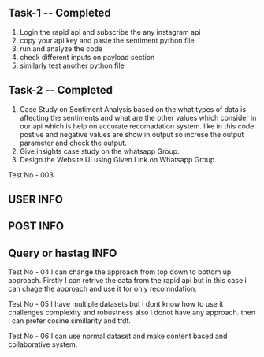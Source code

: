 ## Task-1 -- Completed

1.  Login the rapid api and subscribe the any instagram api 
2.  copy your api key and paste the sentiment python file
3.  run and analyze the code 
4.  check different inputs on payload section
5.  similarly test another python file
 
## Task-2 -- Completed

1. Case Study on Sentiment Analysis based on the what types of data is affecting the sentiments and what are the other values which consider in our api which is help on accurate recomadation system. like in this code postive and negative values are show in output so increse the output parameter and check the output.
2. Give insights case study on the whatsapp Group.
3. Design the Website UI using Given Link on Whatsapp Group.

Test No - 003
<!-- Dataset Atributes -->
## USER INFO
<!-- {
    "username": "mrbeast",
    "full_name": "MrBeast",
    "follower_count": 49651683,
    "biography": "Go to your local Walmart...",
    "external_url": "http://feastables.com"
} -->

## POST INFO
<!-- {
  "id": "3248320768872187912_25025320",
  "media_type": 2,
  "display_url": "https://example.com/image.jpg",
  "caption": {
    "text": "Pat, pat, pat. On todays #WeeklyFluff meet @crumpet_the_puddin...",
    "hashtags": ["#WeeklyFluff"],
    "mentions": ["@crumpet_the_puddin"]
  },
  "owner": {
    "username": "instagram",
    "id": "25025320",
    "profile_pic_url": "https://example.com/profile.jpg"
  },
  "metrics": {
    "like_count": 293914,
    "comment_count": 7726,
    "view_count": 5875545
  },
  "has_audio": true,
  "image_versions": {
    "items": [
      {
        "url": "https://example.com/image1.jpg",
        "height": 1333,
        "width": 750
      }
    ]
  }
} -->

## Query or hastag INFO
<!-- [
  {
    "type": "post",
    "id": "3248320768872187912_25025320",
    "media_type": "image",
    "caption": "Pat, pat, pat. On today’s #WeeklyFluff meet @crumpet_the_puddin...",
    "hashtags": ["#WeeklyFluff", "#PetsOfInstagram"],
    "owner": {
      "username": "instagram",
      "id": "25025320"
    },
    "metrics": {
      "like_count": 293914,
      "comment_count": 7726,
      "engagement_rate": 0.25
    },
    "post_timestamp": "2024-09-21T12:34:56Z"
  },
  {
    "type": "reel",
    "id": "5678902348756678_78901234",
    "audio_name": "Cool Beats",
    "view_count": 5456789,
    "like_count": 65432,
    "comment_count": 1234,
    "hashtags": ["#CoolVibes", "#MusicLover"],
    "owner": {
      "username": "music_lover",
      "id": "78901234"
    },
    "reel_timestamp": "2024-09-20T08:30:00Z"
  },
  {
    "type": "hashtag",
    "hashtag": "#WeeklyFluff",
    "popularity_score": 95.5,
    "related_hashtags": ["#PetsOfInstagram", "#DogLover"]
  }
] -->

Test No - 04
I can change the approach from top down to bottom up approach.
Firstly I can retrive the data from the rapid api but in this case i can chage the approach and use it for only recomndation.


Test No - 05
I have multiple datasets but i dont know how to use it challenges complexity and robustness also i donot have any approach.
then i can prefer cosine simillarity and tfdf.

Test No - 06 
I can use normal dataset and make content based and collaborative system.